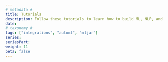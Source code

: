```yaml
---
# metadata # 
title: Tutorials
description: Follow these tutorials to learn how to build ML, NLP, and other pipelines.
date: 
# taxonomy #
tags: ["integrations", "automl", "mljar"]
series:
seriesPart:
weight: 11
beta: false 
---
```

